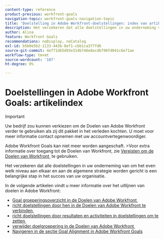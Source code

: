 ```yaml
---
content-type: reference
product-previous: workfront-goals
navigation-topic: workfront-goals-navigation-topic
title: 'Doelstelling in Adobe Workfront-doelstellingen: index van artikel'
description: Het verzekeren dat alle doelstellingen in uw onderneming van om het even welk niveau aan elkaar en aan de algemene strategie worden gericht is een belangrijke stap in het succes van uw organisatie. In de volgende artikelen vindt u meer informatie over het uitlijnen van doelen in Adobe Workfront.
author: Alina
feature: Workfront Goals
recommendations: noDisplay, noCatalog
exl-id: b5b0e5b2-1133-443b-8ef1-cbb1ca377fd6
source-git-commit: 4ef71db5d93e314b746e8acdbf90fd041c6e71ae
workflow-type: tm+mt
source-wordcount: '187'
ht-degree: 0%

---
```


# Doelstellingen in Adobe Workfront Goals: artikelindex

<!--Audited P&P only: 4/2025-->


>[!IMPORTANT]
>
>Uw bedrijf zou kunnen verkiezen om de Doelen van Adobe Workfront verder te gebruiken als zij dit pakket in het verleden kochten. U moet voor meer informatie contact opnemen met uw accountvertegenwoordiger.
>
>Adobe Workfront Goals kan niet meer worden aangeschaft.
>&#x200B;>Voor extra informatie over toegang tot de Doelen van Workfront, zie [&#x200B; Vereisten om de Doelen van Workfront &#x200B;](/help/quicksilver/workfront-goals/goal-management/access-needed-for-wf-goals.md) te gebruiken.

<!--Old:
>[!NOTE]
>
>Your organization must have the following to use the functionality described in this article:    
> 
>* For the new plan and license structure:    
>    
>   * An Ultimate plan     
>      
>* For the current plan and license structure:     
>    
>   * A Pro or higher Adobe Workfront plan
>   * An Adobe Workfront Goals license in addition to a Workfront license.    
>    
>Contact your Workfront account manager to learn about a Workfront Goals license.    
> 
>For additional information about access to Workfront Goals, see [Requirements to use Workfront Goals](/help/quicksilver/workfront-goals/goal-management/access-needed-for-wf-goals.md). -->

Het verzekeren dat alle doelstellingen in uw onderneming van om het even welk niveau aan elkaar en aan de algemene strategie worden gericht is een belangrijke stap in het succes van uw organisatie.

In de volgende artikelen vindt u meer informatie over het uitlijnen van doelen in Adobe Workfront:

* [&#x200B; Goal groeperingsoverzicht in de Doelen van Adobe Workfront &#x200B;](../../workfront-goals/goal-alignment/goal-alignment-overview.md)
* [&#x200B; richt doelstellingen door hen in de Doelen van Adobe Workfront te verbinden &#x200B;](../../workfront-goals/goal-alignment/align-goals-by-connecting-them.md)
* [&#x200B; richt doelstellingen door resultaten en activiteiten in doelstellingen om te zetten &#x200B;](../../workfront-goals/goal-alignment/align-goals-by-converting-results-activities.md)
* [&#x200B; verwijder doelgroepering in de Doelen van Adobe Workfront &#x200B;](../../workfront-goals/goal-alignment/remove-goal-alignment.md)
* [Navigeren in de sectie Goal Alignment in Adobe Workfront Goals](../../workfront-goals/goal-alignment/navigate-goal-alignment-chart.md)
